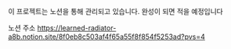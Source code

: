 이 프로젝트는 노션을 통해 관리되고 있습니다.
완성이 되면 적을 예정입니다

노션 주소
https://learned-radiator-a8b.notion.site/8f0eb8c503af4f65a55f8f854f5253ad?pvs=4
